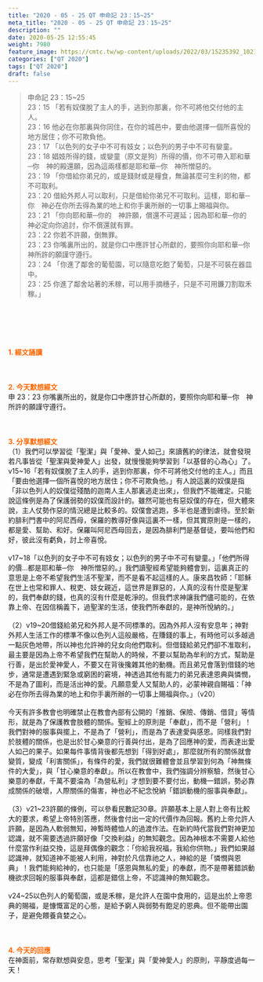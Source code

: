 ```yaml
---
title: "2020 - 05 - 25 QT 申命記 23：15~25"
meta_title: "2020 - 05 - 25 QT 申命記 23：15~25"
description: ""
date: 2020-05-25 12:55:45
weight: 7980
feature_image: https://cmtc.tw/wp-content/uploads/2022/03/15235392_10211799862337740_180693556567566654_o-1.webp
categories: ["QT 2020"]
tags: ["QT 2020"]
draft: false
---
```


<blockquote>申命記 23：15~25<br />
23：15 「若有奴僕脫了主人的手，逃到你那裏，你不可將他交付他的主人。<br />
23：16 他必在你那裏與你同住，在你的城邑中，要由他選擇一個所喜悅的地方居住；你不可欺負他。<br />
23：17 「以色列的女子中不可有妓女；以色列的男子中不可有孌童。<br />
23：18 娼妓所得的錢，或孌童（原文是狗）所得的價，你不可帶入耶和華─你　神的殿還願，因為這兩樣都是耶和華─你　神所憎惡的。<br />
23：19 「你借給你弟兄的，或是錢財或是糧食，無論甚麼可生利的物，都不可取利。<br />
23：20 借給外邦人可以取利，只是借給你弟兄不可取利。這樣，耶和華─你　神必在你所去得為業的地上和你手裏所辦的一切事上賜福與你。<br />
23：21 「你向耶和華─你的　神許願，償還不可遲延；因為耶和華─你的　神必定向你追討，你不償還就有罪。<br />
23：22 你若不許願，倒無罪。<br />
23：23 你嘴裏所出的，就是你口中應許甘心所獻的，要照你向耶和華─你　神所許的願謹守遵行。<br />
23：24 「你進了鄰舍的葡萄園，可以隨意吃飽了葡萄，只是不可裝在器皿中。<br />
23：25 你進了鄰舍站著的禾稼，可以用手摘穗子，只是不可用鐮刀割取禾稼。」</blockquote><br />
&nbsp;<br />
<br />
&nbsp;<br />
<br />
<span style="color: #ff6600;"><strong>1. </strong><strong>經文誦讀</strong></span><br />
<br />
<span style="color: #ff6600;"><strong> </strong></span><br />
<br />
<span style="color: #ff6600;"><strong>2. 今天默想</strong><strong>經文<br />
</strong></span>申 23：23 你嘴裏所出的，就是你口中應許甘心所獻的，要照你向耶和華─你　神所許的願謹守遵行。<br />
<br />
&nbsp;<br />
<br />
<span style="color: #ff6600;"><strong>3. 分享默想經文<br />
</strong></span>（1）我們可以學習從「聖潔」與「愛神、愛人如己」來讀舊約的律法，就會發現若凡事皆從「聖潔與愛神愛人」出發，就慢慢能夠學習到「以基督的心為心」了。v15~16「若有奴僕脫了主人的手，逃到你那裏，你不可將他交付他的主人。」而且「要由他選擇一個所喜悅的地方居住；你不可欺負他。」有人說這裏的奴僕是指「非以色列人的奴僕從殘酷的迦南人主人那裏逃走出來」，但我們不能確定。只能說這條例是為了保護弱勢的奴僕而設計的。雖然可能也有惡奴僕的存在，但大體來說，主人仗勢作惡的情況總是比較多的。奴僕會逃跑，多半也是遭到虐待。至於新約腓利門書中的阿尼西母，保羅的教導好像與這裏不一樣，但其實原則是一樣的，都是愛、幫助、和好。保羅叫阿尼西母回去，是因為腓利門是基督徒，要叫他們和好，彼此沒有虧負，討上帝喜悅。<br />
<br />
v17~18「以色列的女子中不可有妓女；以色列的男子中不可有孌童。」「他們所得的價…都是耶和華─你　神所憎惡的。」我們讀聖經希望能夠體會到，這裏真正的意思是上帝不希望我們生活不聖潔，而不是看不起這樣的人。康來昌牧師：「耶穌在世上也常和罪人、稅吏、妓女親近，這世界是罪惡的，人真的沒有什麼是聖潔的，我們奉獻的錢，也真的沒有什麼是乾淨的。但我們求神讓我們儘可能的，在依靠上帝、在因信稱義下，過聖潔的生活，使我們所奉獻的，是神所悅納的。」<br />
<br />
（2）v19~20借錢給弟兄和外邦人是不同標準的。因為外邦人沒有安息年；神對外邦人生活工作的標準不像以色列人這般嚴格，在賺錢的事上，有時他可以多越過一點灰色地帶，所以神也允許神的兒女向他們取利。但借錢給弟兄們卻不准取利，最主要是因為上帝不希望我們在幫助人的時候，不要以幫助為牟利的方式，幫助是行善，是出於愛神愛人，不要又在背後攙雜其他的動機。而且弟兄會落到借錢的地步，通常是遭遇到緊急或窮困的窘境，神透過其他有能力的弟兄表達恩典與憐憫，不是為了圖利，而是活出神的愛。凡願意愛人又幫助人的，必蒙神親自賜福：「神必在你所去得為業的地上和你手裏所辦的一切事上賜福與你。」（v20）<br />
<br />
今天有許多教會也明確禁止在教會內部有公開的「推銷、保險、傳銷、借貸」等情形，就是為了保護教會肢體的關係。聖經上的原則是「奉獻」，而不是「營利」！我們對神的服事與擺上，不是為了「營利」，而是為了表達愛與感恩。同樣我們對於肢體的關係，也是出於甘心樂意的行善與付出，是為了回應神的愛，而表達出愛人如己的果子。如果每件事情背後都先想到「得到好處」，那麼就所有的關係就會變質，變成「利害關係」，有條件的愛，我們就很難體會並且學習到何為「神無條件的大愛」，與「甘心樂意的奉獻」。所以在教會中，我們強調分辨察驗，然後甘心樂意的奉獻，千萬不要淪為「為營私利」才想到要不要付出，動機一錯誤，勢必靠成關係的破壞，人際關係的傷害，神也必不紀念悅納「錯誤動機的服事與奉獻」。<br />
<br />
（3）v21~23許願的條例，可以參看民數記30章。許願基本上是人對上帝有比較大的要求，希望上帝特別答應，然後會付出一定的代價作為回報。舊約上帝允許人許願，是因為人軟弱無知，神暫時體恤人的過渡作法。在新約時代當我們對神更加認識，就不需要透過許願好像「交換利益」的無知觀念。因為神根本不需要人給他什麼當作利益交換，這是拜偶像的觀念：「你給我祝福，我給你供物。」我們如果越認識神，就知道神不能被人利用，神對於凡信靠祂之人，神給的是「憐憫與恩典」！我們能夠給神的，也只能是「感恩與無私的愛」的奉獻，而不是帶著錯誤動機欲求回報的服事與奉獻，這都是錯信上帝，不認識神的無知觀念。<br />
<br />
v24~25以色列人的葡萄園，或是禾稼，是允許人在園中食用的，這是出於上帝恩典的賜福，是慷慨富足的心態，是給予窮人與弱勢有飽足的恩典。但不能帶出園子，是避免餵養貪婪之心。<br />
<br />
<span style="color: #ff6600;"><strong> </strong></span><br />
<br />
<span style="color: #ff6600;"><strong>4. 今天的回應<br />
</strong></span>在神面前，常存默想與安息，思考「聖潔」與「愛神愛人」的原則，平靜度過每一天！<br />
<br />
&nbsp;
        